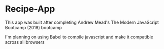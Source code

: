 # Recipe-App

This app was built after completing Andrew Mead's The Modern JavaScript Bootcamp (2018) bootcamp

I'm planning on using Babel to compile javascript and make it compatible across all browsers
